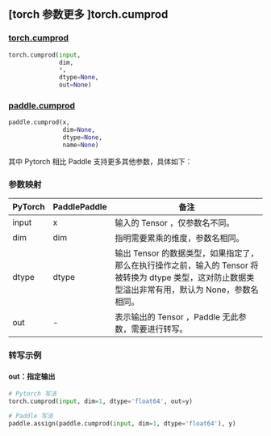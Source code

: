 ## [torch 参数更多 ]torch.cumprod

### [torch.cumprod](https://pytorch.org/docs/stable/generated/torch.cumprod.html?highlight=cumprod#torch.cumprod)

```python
torch.cumprod(input,
              dim,
              *,
              dtype=None,
              out=None)
```

### [paddle.cumprod](https://www.paddlepaddle.org.cn/documentation/docs/zh/api/paddle/cumprod_cn.html#cumprod)

```python
paddle.cumprod(x,
               dim=None,
               dtype=None,
               name=None)
```

其中 Pytorch 相比 Paddle 支持更多其他参数，具体如下：

### 参数映射
| PyTorch       | PaddlePaddle | 备注                                                   |
| ------------- | ------------ | ------------------------------------------------------|
| input         | x            | 输入的 Tensor ，仅参数名不同。                          |
| dim           | dim          | 指明需要累乘的维度，参数名相同。                         |
| dtype         | dtype        | 输出 Tensor 的数据类型，如果指定了，那么在执行操作之前，输入的 Tensor 将被转换为 dtype 类型，这对防止数据类型溢出非常有用，默认为 None，参数名相同。        |
| out           | -            | 表示输出的 Tensor ，Paddle 无此参数，需要进行转写。      |


### 转写示例
#### out：指定输出
```python
# Pytorch 写法
torch.cumprod(input, dim=1, dtype='float64', out=y)

# Paddle 写法
paddle.assign(paddle.cumprod(input, dim=1, dtype='float64'), y)
```
